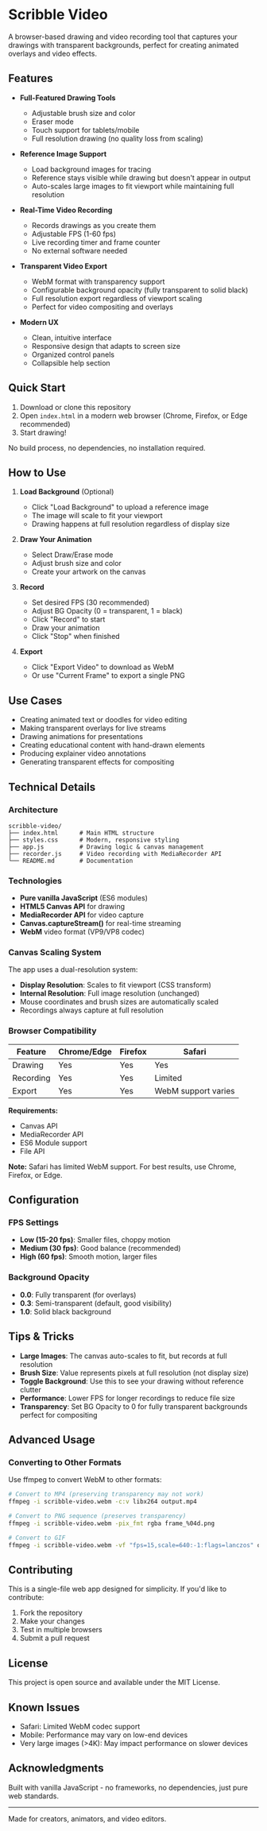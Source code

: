 # Scribble Video

A browser-based drawing and video recording tool that captures your drawings with transparent backgrounds, perfect for creating animated overlays and video effects.

## Features

- **Full-Featured Drawing Tools**
  - Adjustable brush size and color
  - Eraser mode
  - Touch support for tablets/mobile
  - Full resolution drawing (no quality loss from scaling)

- **Reference Image Support**
  - Load background images for tracing
  - Reference stays visible while drawing but doesn't appear in output
  - Auto-scales large images to fit viewport while maintaining full resolution

- **Real-Time Video Recording**
  - Records drawings as you create them
  - Adjustable FPS (1-60 fps)
  - Live recording timer and frame counter
  - No external software needed

- **Transparent Video Export**
  - WebM format with transparency support
  - Configurable background opacity (fully transparent to solid black)
  - Full resolution export regardless of viewport scaling
  - Perfect for video compositing and overlays

- **Modern UX**
  - Clean, intuitive interface
  - Responsive design that adapts to screen size
  - Organized control panels
  - Collapsible help section

## Quick Start

1. Download or clone this repository
2. Open `index.html` in a modern web browser (Chrome, Firefox, or Edge recommended)
3. Start drawing!

No build process, no dependencies, no installation required.

## How to Use

1. **Load Background** (Optional)
   - Click "Load Background" to upload a reference image
   - The image will scale to fit your viewport
   - Drawing happens at full resolution regardless of display size

2. **Draw Your Animation**
   - Select Draw/Erase mode
   - Adjust brush size and color
   - Create your artwork on the canvas

3. **Record**
   - Set desired FPS (30 recommended)
   - Adjust BG Opacity (0 = transparent, 1 = black)
   - Click "Record" to start
   - Draw your animation
   - Click "Stop" when finished

4. **Export**
   - Click "Export Video" to download as WebM
   - Or use "Current Frame" to export a single PNG

## Use Cases

- Creating animated text or doodles for video editing
- Making transparent overlays for live streams
- Drawing animations for presentations
- Creating educational content with hand-drawn elements
- Producing explainer video annotations
- Generating transparent effects for compositing

## Technical Details

### Architecture
```
scribble-video/
├── index.html      # Main HTML structure
├── styles.css      # Modern, responsive styling
├── app.js          # Drawing logic & canvas management
├── recorder.js     # Video recording with MediaRecorder API
└── README.md       # Documentation
```

### Technologies
- **Pure vanilla JavaScript** (ES6 modules)
- **HTML5 Canvas API** for drawing
- **MediaRecorder API** for video capture
- **Canvas.captureStream()** for real-time streaming
- **WebM** video format (VP9/VP8 codec)

### Canvas Scaling System
The app uses a dual-resolution system:
- **Display Resolution**: Scales to fit viewport (CSS transform)
- **Internal Resolution**: Full image resolution (unchanged)
- Mouse coordinates and brush sizes are automatically scaled
- Recordings always capture at full resolution

### Browser Compatibility

| Feature | Chrome/Edge | Firefox | Safari |
|---------|-------------|---------|--------|
| Drawing | Yes | Yes | Yes |
| Recording | Yes | Yes | Limited |
| Export | Yes | Yes | WebM support varies |

**Requirements:**
- Canvas API
- MediaRecorder API
- ES6 Module support
- File API

**Note:** Safari has limited WebM support. For best results, use Chrome, Firefox, or Edge.

## Configuration

### FPS Settings
- **Low (15-20 fps)**: Smaller files, choppy motion
- **Medium (30 fps)**: Good balance (recommended)
- **High (60 fps)**: Smooth motion, larger files

### Background Opacity
- **0.0**: Fully transparent (for overlays)
- **0.3**: Semi-transparent (default, good visibility)
- **1.0**: Solid black background

## Tips & Tricks

- **Large Images**: The canvas auto-scales to fit, but records at full resolution
- **Brush Size**: Value represents pixels at full resolution (not display size)
- **Toggle Background**: Use this to see your drawing without reference clutter
- **Performance**: Lower FPS for longer recordings to reduce file size
- **Transparency**: Set BG Opacity to 0 for fully transparent backgrounds perfect for compositing

## Advanced Usage

### Converting to Other Formats

Use ffmpeg to convert WebM to other formats:

```bash
# Convert to MP4 (preserving transparency may not work)
ffmpeg -i scribble-video.webm -c:v libx264 output.mp4

# Convert to PNG sequence (preserves transparency)
ffmpeg -i scribble-video.webm -pix_fmt rgba frame_%04d.png

# Convert to GIF
ffmpeg -i scribble-video.webm -vf "fps=15,scale=640:-1:flags=lanczos" output.gif
```

## Contributing

This is a single-file web app designed for simplicity. If you'd like to contribute:

1. Fork the repository
2. Make your changes
3. Test in multiple browsers
4. Submit a pull request

## License

This project is open source and available under the MIT License.

## Known Issues

- Safari: Limited WebM codec support
- Mobile: Performance may vary on low-end devices
- Very large images (>4K): May impact performance on slower devices

## Acknowledgments

Built with vanilla JavaScript - no frameworks, no dependencies, just pure web standards.

---

Made for creators, animators, and video editors.

